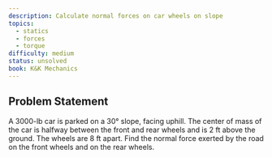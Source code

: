 ```yaml
---
description: Calculate normal forces on car wheels on slope
topics:
  - statics
  - forces
  - torque
difficulty: medium
status: unsolved
book: K&K Mechanics
---
```


## Problem Statement
A 3000-lb car is parked on a 30° slope, facing uphill. The center of mass of the car is halfway between the front and rear wheels and is 2 ft above the ground. The wheels are 8 ft apart. Find the normal force exerted by the road on the front wheels and on the rear wheels.
